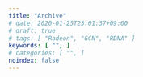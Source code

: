 ```yaml
---
title: "Archive"
# date: 2020-01-25T23:01:37+09:00
# draft: true
# tags: [ "Radeon", "GCN", "RDNA" ]
keywords: [ "", ]
# categories: [ "", ]
noindex: false
---
```


